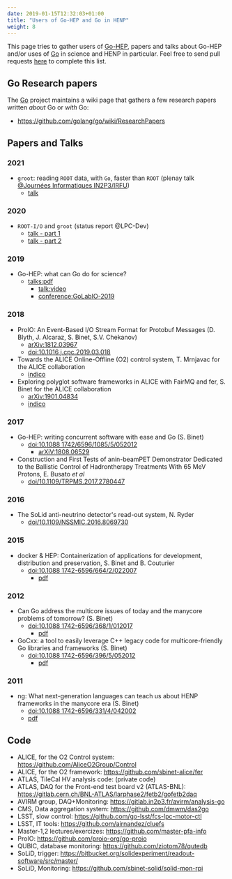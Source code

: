 ```yaml
---
date: 2019-01-15T12:32:03+01:00
title: "Users of Go-HEP and Go in HENP"
weight: 8
---
```


This page tries to gather users of [Go-HEP](https://go-hep.org), papers and talks about Go-HEP and/or uses of [Go](https://golang.org) in science and HENP in particular.
Feel free to send pull requests [here](https://github.com/go-hep/go-hep.org) to complete this list.

## Go Research papers

The [Go](https://golang.org) project maintains a wiki page that gathers a few research papers written *about* Go or *with* Go:

- https://github.com/golang/go/wiki/ResearchPapers

## Papers and Talks

### 2021

- `groot`: reading `ROOT` data, with `Go`, faster than `ROOT` (plenay talk [@Journées Informatiques IN2P3/IRFU](https://indico.in2p3.fr/event/25008))
  - [talk](https://talks.sbinet.org/2021/2021-11-16-ji-groot/talk.slide)

### 2020

- `ROOT-I/O` and `groot` (status report @LPC-Dev)
  - [talk - part 1](https://talks.sbinet.org/2020/2020-06-15-lpc-dev-rootio/talk.slide)
  - [talk - part 2](https://talks.sbinet.org/2020/2020-06-26-lpc-dev-groot/talk.slide)

### 2019

- Go-HEP: what can Go do for science?
  - [talks:pdf](https://github.com/sbinet/talks/raw/main/2019/2019-10-22-golab-io-gohep/slides.pdf)
	- [talk:video](https://invidious.fdn.fr/watch?v=OOzMBZjLkH0&list=PLGN1AjiJJv0mHK60uQxVXjYg-G8d4YyqQ&index=3&t=0s)
	- [conference:GoLabIO-2019](https://golab.io/agenda/session/98759)

### 2018

- ProIO: An Event-Based I/O Stream Format for Protobuf Messages (D. Blyth, J. Alcaraz, S. Binet, S.V. Chekanov)
  - [arXiv:1812.03967](https://arxiv.org/abs/1812.03967)
  - [doi:10.1016 j.cpc.2019.03.018](https://doi.org/10.1016/j.cpc.2019.03.018)
- Towards the ALICE Online-Offline (O2) control system, T. Mrnjavac for the ALICE collaboration
  - [indico](https://indico.cern.ch/event/587955/contributions/2935762/)
- Exploring polyglot software frameworks in ALICE with FairMQ and fer, S. Binet for the ALICE collaboration
  - [arXiv:1901.04834](https://arxiv.org/abs/1901.04834)
  - [indico](https://indico.cern.ch/event/587955/contributions/2938059/)

### 2017

- Go-HEP: writing concurrent software with ease and Go (S. Binet)
  - [doi:10.1088 1742/6596/1085/5/052012](https://doi.org/10.1088/1742-6596/1085/5/052012)
	- [arXiV:1808.06529](https://arxiv.org/abs/1808.06529)
- Construction and First Tests of anin-beamPET Demonstrator Dedicated to the Ballistic Control of Hadrontherapy Treatments With 65 MeV Protons, E. Busato _et al_
  - [doi/10.1109/TRPMS.2017.2780447](https://doi.org/10.1109/TRPMS.2017.2780447)

### 2016

- The SoLid anti-neutrino detector's read-out system, N. Ryder
  - [doi/10.1109/NSSMIC.2016.8069730](https://doi.org/10.1109/NSSMIC.2016.8069730)

### 2015

- docker & HEP: Containerization of applications for development, distribution and preservation, S. Binet and B. Couturier
  - [doi:10.1088 1742-6596/664/2/022007](https://doi.org/10.1088/1742-6596/664/2/022007)
	- [pdf](http://iopscience.iop.org/article/10.1088/1742-6596/664/2/022007/pdf)

### 2012

- Can Go address the multicore issues of today and the manycore problems of tomorrow? (S. Binet)
  - [doi:10.1088 1742-6596/368/1/012017](https://doi.org/10.1088/1742-6596/368/1/012017)
	- [pdf](http://iopscience.iop.org/article/10.1088/1742-6596/368/1/012017/pdf)
- GoCxx: a tool to easily leverage C++ legacy code for multicore-friendly Go libraries and frameworks (S. Binet)
  - [doi:10.1088 1742-6596/396/5/052012](https://doi.org/10.1088/1742-6596/396/5/052012)
	- [pdf](http://iopscience.iop.org/article/10.1088/1742-6596/396/5/052012/pdf)

### 2011

- ng: What next-generation languages can teach us about HENP frameworks in the manycore era (S. Binet)
  - [doi:10.1088 1742-6596/331/4/042002](https://doi.org/10.1088/1742-6596/331/4/042002)
  - [pdf](http://iopscience.iop.org/article/10.1088/1742-6596/331/4/042002/pdf)

## Code

- ALICE, for the O2 Control system: https://github.com/AliceO2Group/Control
- ALICE, for the O2 framework: https://github.com/sbinet-alice/fer
- ATLAS, TileCal HV analysis code: (private code)
- ATLAS, DAQ for the Front-end test board v2 (ATLAS-BNL): https://gitlab.cern.ch/BNL-ATLAS/larphase2/fetb2/gofetb2daq
- AVIRM group, DAQ+Monitoring: https://gitlab.in2p3.fr/avirm/analysis-go
- CMS, Data aggregation system: https://github.com/dmwm/das2go
- LSST, slow control: https://github.com/go-lsst/fcs-lpc-motor-ctl
- LSST, IT tools: https://github.com/airnandez/cluefs
- Master-1,2 lectures/exercizes: https://github.com/master-pfa-info
- ProIO: https://github.com/proio-org/go-proio
- QUBIC, database monitoring:  https://github.com/ziotom78/qutedb
- SoLiD, trigger: https://bitbucket.org/solidexperiment/readout-software/src/master/
- SoLiD, Monitoring: https://github.com/sbinet-solid/solid-mon-rpi
